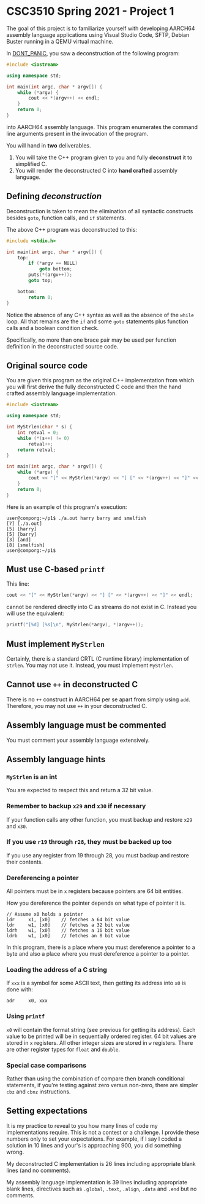 # CSC3510 Spring 2021 - Project 1

The goal of this project is to familiarize yourself with developing AARCH64 assembly language applications using Visual Studio Code, SFTP, Debian Buster running in a QEMU virtual machine.

In [DONT_PANIC](../../DONT_PANIC/README.md), you saw a deconstruction of the following program:

```c++
#include <iostream>

using namespace std;

int main(int argc, char * argv[]) {
	while (*argv) {
		cout << *(argv++) << endl;
	}
	return 0;
}
```

into AARCH64 assembly language. This program enumerates the command line arguments present in the invocation of the program.

You will hand in **two** deliverables.

1. You will take the C++ program given to you and fully **deconstruct** it to simplified C.
2. You will render the deconstructed C into **hand crafted** assembly language.

## Defining *deconstruction*

Deconstruction is taken to mean the elimination of all syntactic constructs besides `goto`, function calls, and `if` statements.

The above C++ program was deconstructed to this:

```c
#include <stdio.h>

int main(int argc, char * argv[]) {
	top:
		if (*argv == NULL)
			goto bottom;
		puts(*(argv++));
		goto top;

	bottom:
		return 0;
}
```

Notice the absence of any C++ syntax as well as the absence of the `while` loop. All that remains are the `if` and some `goto` statements plus function calls and a boolean condition check. 

Specifically, no more than one brace pair may be used per function definition in the deconstructed source code.

## Original source code

You are given this program as the original C++ implementation from which you will first derive the fully deconstructed C code and then the hand crafted assembly language implementation.

```c++
#include <iostream>

using namespace std;

int MyStrlen(char * s) {
	int retval = 0;
	while (*(s++) != 0)
		retval++;
	return retval;
}

int main(int argc, char * argv[]) {
	while (*argv) {
		cout << "[" << MyStrlen(*argv) << "] [" << *(argv++) << "]" << endl;
	}
	return 0;
}
```

Here is an example of this program's execution:

```text
user@comporg:~/p1$ ./a.out harry barry and smelfish
[7] [./a.out]
[5] [harry]
[5] [barry]
[3] [and]
[8] [smelfish]
user@comporg:~/p1$ 
```

## Must use C-based `printf`

This line:

```c++
cout << "[" << MyStrlen(*argv) << "] [" << *(argv++) << "]" << endl;
```

cannot be rendered directly into C as streams do not exist in C. Instead you will use the equivalent:

```c
printf("[%d] [%s]\n", MyStrlen(*argv), *(argv++));
```

## Must implement `MyStrlen`

Certainly, there is a standard CRTL (C runtime library) implementation of `strlen`. You may not use it. Instead, you must implement `MyStrlen`.

## Cannot use `++` in deconstructed C

There is no `++` construct in AARCH64 per se apart from simply using `add`. Therefore, you may not use `++` in your deconstructed C.

## Assembly language must be commented

You must comment your assembly language extensively.

## Assembly language hints

### `MyStrlen` is an int

You are expected to respect this and return a 32 bit value.

### Remember to backup `x29` and `x30` if necessary

If your function calls any other function, you must backup and restore `x29` and `x30`.

### If you use `r19` through `r28`, they must be backed up too

If you use any register from 19 through 28, you must backup and restore their contents.

### Dereferencing a pointer

All pointers must be in `x` registers because pointers are 64 bit entities.

How you dereference the pointer depends on what type of pointer it is.

```text
// Assume x0 holds a pointer
ldr		x1, [x0]	// fetches a 64 bit value
ldr		w1, [x0]	// fetches a 32 bit value
ldrh	w1, [x0]	// fetches a 16 bit value
ldrb	w1, [x0]	// fetches an 8 bit value
```

In this program, there is a place where you must dereference a pointer to a byte and also a place where you must dereference a pointer to a pointer.

### Loading the address of a C string

If `xxx` is a symbol for some ASCII text, then getting its address into `x0` is done with:

```text
adr		x0, xxx
```

### Using `printf`

`x0` will contain the format string (see previous for getting its address). Each value to be printed will be in sequentially ordered register. 64 bit values are stored in `x` registers. All other integer sizes are stored in `w` registers. There are other register types for `float` and `double`.

### Special case comparisons

Rather than using the combination of compare then branch conditional statements, if you're testing against zero versus non-zero, there are simpler `cbz` and `cbnz` instructions.

## Setting expectations

It is my practice to reveal to you how many lines of code my implementations require. This is not a contest or a challenge. I provide these numbers only to set your expectations. For example, if I say I coded a solution in 10 lines and your's is approaching 900, you did something wrong.

My deconstructed C implementation is 26 lines including appropriate blank lines (and no comments).

My assembly language implementation is 39 lines including appropriate blank lines, directives such as `.global`, `.text`, `.align`, `.data` and `.end` but no comments.
